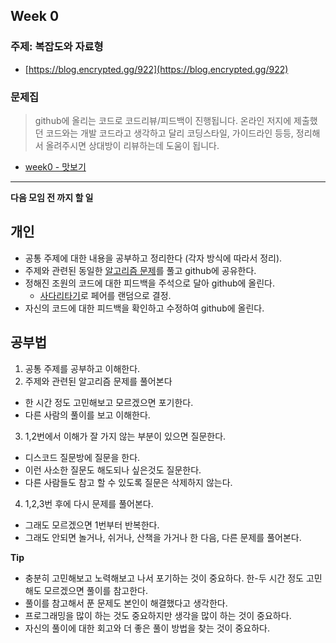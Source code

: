 ## Week 0

### 주제: 복잡도와 자료형 
- [https://blog.encrypted.gg/922](https://blog.encrypted.gg/922)

### 문제집
> github에 올리는 코드로 코드리뷰/피드백이 진행됩니다. 온라인 저지에 제출했던 코드와는 개발 코드라고 생각하고 달리 코딩스타일, 가이드라인 등등, 정리해서 올려주시면 상대방이 리뷰하는데 도움이 됩니다.

- [week0 - 맛보기](https://www.acmicpc.net/workbook/view/7780)

---

**다음 모임 전 까지 할 일**
## 개인
+ 공통 주제에 대한 내용을 공부하고 정리한다 (각자 방식에 따라서 정리).
+ 주제와 관련된 동일한 [알고리즘 문제](https://www.acmicpc.net)를 풀고 github에 공유한다.
+ 정해진 조원의 코드에 대한 피드백을 주석으로 달아 github에 올린다.
  - [사다리타기](https://search.naver.com/search.naver?sm=tab_hty.top&where=nexearch&query=사다리타기&oquery=사다리타&tqi=h4%2Bo7sprvTossAlz%2FXossssssgd-442946)로 페어를 랜덤으로 결정.
+ 자신의 코드에 대한 피드백을 확인하고 수정하여 github에 올린다.

## 공부법
1. 공통 주제를 공부하고 이해한다.
2. 주제와 관련된 알고리즘 문제를 풀어본다
  - 한 시간 정도 고민해보고 모르겠으면 포기한다.
  - 다른 사람의 풀이를 보고 이해한다.
3. 1,2번에서 이해가 잘 가지 않는 부분이 있으면 질문한다.
  - 디스코드 질문방에 질문을 한다.
  - 이런 사소한 질문도 해도되나 싶은것도 질문한다.
  - 다른 사람들도 참고 할 수 있도록 질문은 삭제하지 않는다.
4. 1,2,3번 후에 다시 문제를 풀어본다.
  - 그래도 모르겠으면 1번부터 반복한다.
  - 그래도 안되면 놀거나, 쉬거나, 산책을 가거나 한 다음, 다른 문제를 풀어본다.

**Tip**
- 충분히 고민해보고 노력해보고 나서 포기하는 것이 중요하다. 한-두 시간 정도 고민해도 모르겠으면 풀이를 참고한다.
- 풀이를 참고해서 푼 문제도 본인이 해결했다고 생각한다.
- 프로그래밍을 많이 하는 것도 중요하지만 생각을 많이 하는 것이 중요하다.
- 자신의 풀이에 대한 회고와 더 좋은 풀이 방법을 찾는 것이 중요하다.